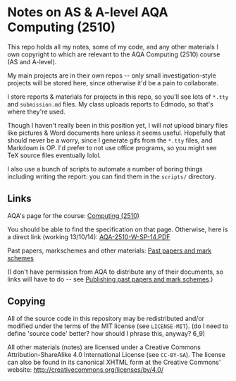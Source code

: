 Notes on AS & A-level AQA Computing (2510)
==========================================

This repo holds all my notes, some of my code, and any other materials I
own copyright to which are relevant to the AQA Computing (2510) course
(AS and A-level).

My main projects are in their own repos -- only small
investigation-style projects will be stored here, since otherwise it'd
be a pain to collaborate.

I store reports & materials for projects in this repo, so you'll see
lots of `*.tty` and `submission.md` files. My class uploads reports to
Edmodo, so that's where they're used.

Though I haven't really been in this position yet, I will *not* upload
binary files like pictures & Word documents here unless it seems useful.
Hopefully that should never be a worry, since I generate gifs from the
`*.tty` files, and Markdown is OP.  I'd prefer to not use office
programs, so you might see TeX source files eventually lolol.

I also use a bunch of scripts to automate a number of boring things
including writing the report: you can find them in the `scripts/`
directory.


Links
-----

AQA's page for the course: [Computing
(2510)](http://www.aqa.org.uk/subjects/ict-and-computer-science/a-level/computing-2510)

You should be able to find the specification on that page. Otherwise,
here is a direct link (working 13/10/14):
[AQA-2510-W-SP-14.PDF](http://filestore.aqa.org.uk/subjects/specifications/alevel/AQA-2510-W-SP-14.PDF)

Past papers, markschemes and other materials: [Past papers and mark
schemes](http://www.aqa.org.uk/subjects/ict-and-computer-science/a-level/computing-2510/past-papers-and-mark-schemes)

(I don't have permission from AQA to distribute any of their documents,
so links will have to do -- see [Publishing past papers and mark
schemes](http://www.aqa.org.uk/exams-administration/exams-guidance/find-past-papers-and-mark-schemes/publishing-past-papers-and-mark-schemes).)


Copying
-------

All of the source code in this repository may be redistributed and/or
modified under the terms of the MIT license (see `LICENSE-MIT`). (do I
need to define 'source code' better? how should I phrase this, anyway?
6_9)

All other materials (notes) are licensed under a Creative Commons
Attribution-ShareAlike 4.0 International License (see `CC-BY-SA`). The
license can also be found in its canonical XHTML form at the Creative
Commons' website: http://creativecommons.org/licenses/by/4.0/
